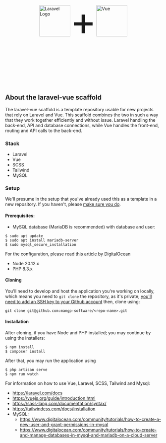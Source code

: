 <div style="display:flex; align-items: center; justify-content: center">
<p><a href="https://laravel.com" target="_blank"><img src="https://upload.wikimedia.org/wikipedia/commons/thumb/9/9a/Laravel.svg/50px-Laravel.svg.png" width="100px" alt="Laravel Logo"></a></p>
<p style="font-size: 8rem">+</p>
<p><a href="vuejs.org" target="_blank"><img src="https://upload.wikimedia.org/wikipedia/commons/9/95/Vue.js_Logo_2.svg" width="100px" alt="Vue"></a></p></p>
</div>

## About the laravel-vue scaffold

The laravel-vue scaffold is a template repository usable for new projects that rely on Laravel and Vue. This scaffold combines the two in such a way that they work together efficiently and without issue. Laravel handling the back-end, API and database connections, while Vue handles the front-end, routing and API calls to the back-end.

### Stack

- Laravel
- Vue
- SCSS
- Tailwind
- MySQL

### Setup
We'll presume in the setup that you've already used this as a template in a new repository. If you haven't, please
[make sure you do](https://github.com/new?owner=mango-software&template_name=laravel-vue-scaffold&template_owner=mango-software).

#### Prerequisites:
- MySQL database (MariaDB is recommended) with database and user:
```shell
$ sudo apt update
$ sudo apt install mariadb-server
$ sudo mysql_secure_installation
```

For the configuration, please read [this article by DigitalOcean](https://www.digitalocean.com/community/tutorials/how-to-install-mariadb-on-ubuntu-22-04#step-2-configuring-mariadb)

- Node 20.12.x
- PHP 8.3.x

#### Cloning
You'll need to develop and host the application you're working on locally, which means you need to
`git clone` the repository, as it's private;
[you'll need to add an SSH key to your Github account](https://docs.github.com/en/authentication/connecting-to-github-with-ssh/adding-a-new-ssh-key-to-your-github-account)
then, clone using:
```shell
git clone git@github.com:mangp-software/<repo-name>.git
```

#### Installation
After cloning, if you have Node and PHP installed; you may continue by using the installers:
```shell
$ npm install
$ composer install
```

After that, you may run the application using
```shell
$ php artisan serve
$ npm run watch
```

For information on how to use Vue, Laravel, SCSS, Tailwind and Mysql:
- https://laravel.com/docs
- https://vuejs.org/guide/introduction.html
- https://sass-lang.com/documentation/syntax/
- https://tailwindcss.com/docs/installation
- MySQL:
  - https://www.digitalocean.com/community/tutorials/how-to-create-a-new-user-and-grant-permissions-in-mysql
  - https://www.digitalocean.com/community/tutorials/how-to-create-and-manage-databases-in-mysql-and-mariadb-on-a-cloud-server
